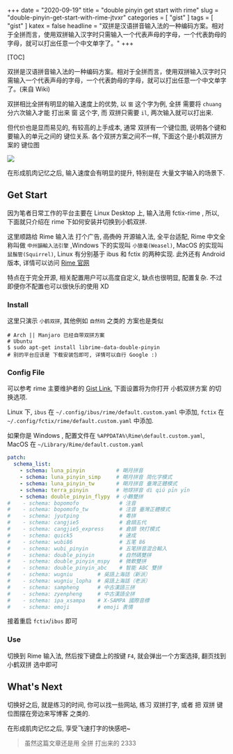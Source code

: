 +++
date = "2020-09-19"
title = "double pinyin get start with rime"
slug = "double-pinyin-get-start-with-rime-jtvxr"
categories = [ "gist" ]
tags = [ "gist" ]
katex = false
headline = "双拼是汉语拼音输入法的一种编码方案。相对于全拼而言，使用双拼输入汉字时只需输入一个代表声母的字母，一个代表韵母的字母，就可以打出任意一个中文单字了。"
+++

[TOC]

双拼是汉语拼音输入法的一种编码方案。相对于全拼而言，使用双拼输入汉字时只需输入一个代表声母的字母，一个代表韵母的字母，就可以打出任意一个中文单字了。(来自 Wiki)

双拼相比全拼有明显的输入速度上的优势, 以 `窗` 这个字为例, 全拼 需要将 `chuang` 分六次输入才能 打出来 窗 这个字, 而 双拼只需要 `il`, 两次输入就可以打出来.

但代价也是显而易见的, 有较高的上手成本, 通常 双拼有一个键位图, 说明各个键和 要输入的单元之间的 键位关系. 各个双拼方案之间不一样, 下面这个是小鹤双拼方案的 键位图

![](https://upload.wikimedia.org/wikipedia/commons/9/94/FlyPY_Double_Pinyin_Scheme.png)

在形成肌肉记忆之后, 输入速度会有明显的提升, 特别是在 大量文字输入的场景下.

## Get Start

因为笔者日常工作的平台主要在 Linux Desktop 上, 输入法用 fctix-rime , 所以, 下面就只介绍在 rime 下如何安装并切换到小鹤双拼.

这里顺路给 Rime 输入法 打个广告, ~~高贵的~~ 开源输入法, 全平台适配, Rime 中文全称叫做 `中州韻輸入法引擎` ,Windows 下的实现叫 `小狼毫(Weasel)`, MacOS 的实现叫 `鼠鬚管(Squirrel)`, Linux 有分别基于 ibus 和 fctix 的两种实现. 此外还有 Android 版本, 详情可以访问 [Rime 官网](https://rime.im)

特点在于完全开源, 相关配置用户可以高度自定义, 缺点也很明显, 配置复杂. 不过即便你不配置也可以很快乐的使用 XD

### Install

这里只演示 `小鹤双拼`, 其他例如 `自然码` 之类的 方案也是类似

```shell
# Arch || Manjaro 已经自带双拼方案 
# Ubuntu
$ sudo apt-get install librime-data-double-pinyin
# 别的平台应该是 下载安装包即可, 详情可以自行 Google :)
```

### Config File

可以参考 rime 主要维护者的 [Gist Link](https://gist.github.com/lotem/2309739), 下面设置将为你打开 小鹤双拼方案 的切换选项.

Linux 下, `ibus` 在 `~/.config/ibus/rime/default.custom.yaml` 中添加, `fctix` 在 `~/.config/fctix/rime/default.custom.yaml` 中添加. 

如果你是 Windows , 配置文件在 `%APPDATA%\Rime\default.custom.yaml`, MacOS 在 `~/Library/Rime/default.custom.yaml`

```yaml
patch:
  schema_list:
    - schema: luna_pinyin          # 朙月拼音
    - schema: luna_pinyin_simp     # 朙月拼音 简化字模式
    - schema: luna_pinyin_tw       # 朙月拼音 臺灣正體模式
    - schema: terra_pinyin         # 地球拼音 dì qiú pīn yīn
    - schema: double_pinyin_flypy  # 小鶴雙拼
#    - schema: bopomofo             # 注音
#    - schema: bopomofo_tw          # 注音 臺灣正體模式
#    - schema: jyutping             # 粵拼
#    - schema: cangjie5             # 倉頡五代
#    - schema: cangjie5_express     # 倉頡 快打模式
#    - schema: quick5               # 速成
#    - schema: wubi86               # 五笔 86
#    - schema: wubi_pinyin          # 五笔拼音混合輸入
#    - schema: double_pinyin        # 自然碼雙拼
#    - schema: double_pinyin_mspy   # 微軟雙拼
#    - schema: double_pinyin_abc    # 智能 ABC 雙拼
#    - schema: wugniu        # 吳語上海話（新派）
#    - schema: wugniu_lopha  # 吳語上海話（老派）
#    - schema: sampheng      # 中古漢語三拼
#    - schema: zyenpheng     # 中古漢語全拼
#    - schema: ipa_xsampa    # X-SAMPA 國際音標
#    - schema: emoji         # emoji 表情
```

接着重启 `fctix`/`ibus` 即可

### Use

切换到 Rime 输入法, 然后按下键盘上的按键 `F4`, 就会弹出一个方案选择, 翻页找到 小鹤双拼 选中即可

## What's Next

切换好之后, 就是练习的时间, 你可以找一些网站, 练习 双拼打字, 或者 把 双拼 键位图摆在旁边来写博客 之类的.

在形成肌肉记忆之后, 享受飞速打字的快感吧~

> 虽然这篇文章还是用 全拼 打出来的 2333